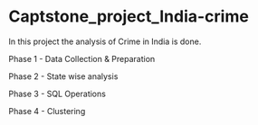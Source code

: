 # Captstone_project_India-crime

In this project the analysis of Crime in India is done.

Phase 1 - Data Collection & Preparation

Phase 2 - State wise analysis

Phase 3 - SQL Operations

Phase 4 - Clustering 
